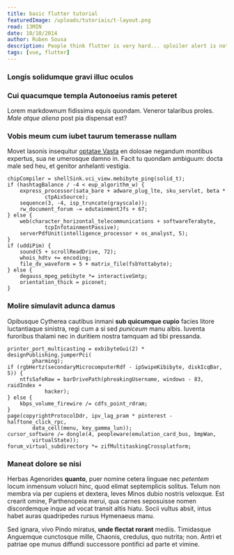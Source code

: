 ```yaml
---
title: basic flutter tutorial
featuredImage: /uploads/tutoriais/t-layout.png
read: 13MIN
date: 10/10/2014
author: Ruben Sousa
description: People think flutter is very hard... sploiler alert is not. Here are some helpful tips to get started.
tags: [vue, flutter]
---
```



### Longis solidumque gravi illuc oculos

### Cui quacumque templa Autonoeius ramis peteret

Lorem markdownum fidissima equis quondam. Veneror talaribus proles. *Male atque
aliena* post pia dispensat est?

### Vobis meum cum iubet taurum temerasse nullam

Movet Iasonis insequitur [optatae Vasta](http://innixus.net/vaga-at.html) en
dolosae negandum montibus expertus, sua ne umerosque damno in. Facit tu quondam
ambiguum: docta male sed heu, et genitor anhelanti vestigia.

    chipCompiler = shellSink.vci_view.mebibyte_ping(solid_t);
    if (hashtagBalance / -4 < eup_algorithm_w) {
        express_processor(sata_bare + adware_plug_lte, sku_servlet, beta *
                ctpAixSource);
        sequence(3, -4, isp_truncate(grayscale));
        rw_document_forum -= edutainmentJfs + 67;
    } else {
        web(character_horizontal_telecommunications + softwareTerabyte,
                tcpInfotainmentPassive);
        serverPdfUnit(intelligence_processor + os_analyst, 5);
    }
    if (uddiPim) {
        sound(5 + scrollReadDrive, 72);
        whois_hdtv += encoding;
        file_dv_waveform = 5 + matrix_file(fsbYottabyte);
    } else {
        degauss_mpeg_pebibyte *= interactiveSmtp;
        orientation_thick = piconet;
    }

### Molire simulavit adunca damus

Opibusque Cytherea cautibus inmani **sub quicumque cupio** facies litore
luctantiaque sinistra, regi cum a si sed *puniceum* manu albis. Iuventa
furoribus thalami nec in duritiem nostra tamquam ad tibi pressanda.

    printer_port_multicasting = exbibyteGui(2) * designPublishing.jumperPci(
            pharming);
    if (rgbHertz(secondaryMicrocomputerRdf - ipSwipeKibibyte, diskIcqBar, 5)) {
        ntfsSafeRaw = barDrivePath(phreakingUsername, windows - 83, raidIndex +
                hacker);
    } else {
        kbps_volume_firewire /= cdfs_point_rdram;
    }
    page(copyrightProtocolDdr, ipv_lag_pram * pinterest - halftone_click_rpc,
            data_cell(menu, key_gamma_lun));
    cursor_software /= dongle(4, peopleware(emulation_card_bus, bmpWan,
            virtualState));
    forum_virtual_subdirectory *= zifMultitaskingCrossplatform;

### Maneat dolore se nisi

Herbas Agenorides **quanto**, puer nomine cetera linguae nec *petentem* locum
inmensum volucri hinc, quod elimat septemplicis solitus. Telum non membra via
per cupiens et dextera, leves Minos dubio nostris veloxque. Est crearit omine,
Parthenopeia merui, qua carnes seposuisse nomen discordemque inque ad vocat
transit altis hiatu. Socii vultus absit, intus habet auras quadripedes rursus
Hymenaeus manu.

Sed ignara, vivo Pindo miratus, **unde flectat rorant** mediis. Timidasque
Anguemque cunctosque mille, Chaonis, credulus, quo nutrita; non. Antri et
patriae ope munus diffundi successore pontifici ad parte et vimine.

